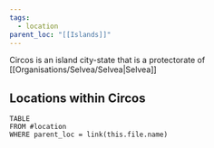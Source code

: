 ```yaml
---
tags:
  - location
parent_loc: "[[Islands]]"
---
```


Circos is an island city-state that is a protectorate of [[Organisations/Selvea/Selvea|Selvea]] 
## Locations within Circos
```dataview
TABLE
FROM #location
WHERE parent_loc = link(this.file.name)
```